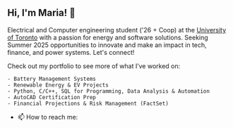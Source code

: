 ## Hi, I'm Maria! 👋

Electrical and Computer engineering student ('26 + Coop) at the [University of Toronto](https://www.ece.utoronto.ca) with a passion for energy and software solutions.
Seeking Summer 2025 opportunities to innovate and make an impact in tech, finance, and power systems. Let's connect!

Check out my portfolio to see more of what I’ve worked on:
```
- Battery Management Systems
- Renewable Energy & EV Projects
- Python, C/C++, SQL for Programming, Data Analysis & Automation
- AutoCAD Certification Prep
- Financial Projections & Risk Management (FactSet)
```

- 📫 How to reach me: 
<!--
**mariakahale/mariakahale** is a ✨ _special_ ✨ repository because its `README.md` (this file) appears on your GitHub profile.

Here are some ideas to get you started:

- 🔭 I’m currently working on ...
- 🌱 I’m currently learning ...
- 👯 I’m looking to collaborate on ...
- 🤔 I’m looking for help with ...
- 💬 Ask me about ...
- 📫 How to reach me: ...
- 😄 Pronouns: ...
- ⚡ Fun fact: ...
-->
